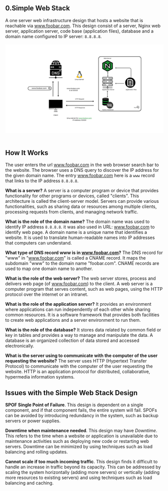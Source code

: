 ## 0.Simple Web Stack
A one server web infrastructure design that hosts a website that is reachable via www.foobar.com. This design consist of a server, Nginx web server, application server, code base (application files), database and a domain name configured to IP server: `8.8.8.8`.
<br><br>![Simple Web Stack Design](../images/simple_web_stack.png)<br><br>

## How It Works
The user enters the url www.foobar.com in the web browser search bar to the website. The browser uses a DNS query to discover the IP address for the given domain name. The entry www.foobar.com here is a `www` record that links to the IP address `8.8.8.8`.

**What is a server?** A server is a computer program or device that provides functionality for other programs or devices, called "clients". This architecture is called the client-server model. Servers can provide various functionalities, such as sharing data or resources among multiple clients, processing requests from clients, and managing network traffic.

**What is the role of the domain name?** The domain name was used to identify IP address `8.8.8.8`. it was also used in URL: www.foobar.com to identify web page. A domain name is a unique name that identifies a website. It is used to translate human-readable names into IP addresses that computers can understand.

**What type of DNS record www is in www.foobar.com?** The DNS record for "www" in "www.foobar.com" is called a CNAME record. It maps the subdomain "www" to the domain name "foobar.com". CNAME records are used to map one domain name to another.

**What is the role of the web server?** The web server stores, process and delivers web page (of www.foobar.com) to the client. A web server is a computer program that serves content, such as web pages, using the HTTP protocol over the internet or an intranet.

**What is the role of the application server?** It provides an environment where applications can run independently of each other while sharing common resources. It is a software framework that provides both facilities to create web applications and a server environment to run them.

**What is the role of the database?** It stores data related by common field or key in tables and provides a way to manage and manipulate the data. A database is an organized collection of data stored and accessed electronically.

**What is the server using to communicate with the computer of the user requesting the website?** The server uses HTTP (Hypertext Transfer Protocol) to communicate with the computer of the user requesting the website. HTTP is an application protocol for distributed, collaborative, hypermedia information systems.

## Issues with the Simple Web Stack Design
**SPOF Single Point of Failure**. This design is dependent on a single component, and if that component fails, the entire system will fail. SPOFs can be avoided by introducing redundancy in the system, such as backup servers or power supplies.

**Downtime when maintenance needed**. This design may have *Downtime*. This refers to the time when a website or application is unavailable due to maintenance activities such as deploying new code or restarting web servers. Downtime can be minimized by using techniques such as load balancing and rolling updates.

**Cannot scale if too much incoming traffic**. This design finds it difficult to handle an increase in traffic beyond its capacity. This can be addressed by scaling the system horizontally (adding more servers) or vertically (adding more resources to existing servers) and using techniques such as load balancing and caching.
